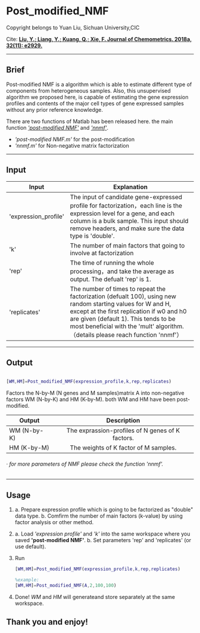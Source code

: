 # Post_modified_NMF

Copyright belongs to Yuan Liu, Sichuan University,CIC

Cite: [**Liu, Y.; Liang, Y.; Kuang, Q.; Xie, F. Journal of Chemometrics. 2018a, 32(11): e2929.**](https://onlinelibrary.wiley.com/doi/abs/10.1002/cem.2929)

---


## Brief

Post-modified NMF is a algorithm which is able to estimate different type of components from heterogeneous samples.
Also, this unsupervised algorithm we proposed here, is capable of estimating the gene expression profiles and contents of the major cell types of gene expressed samples without any prior reference knowledge.


There are two functions of Matlab has been released here. the main function [*'post-modified NMF'*](https://github.com/annlyuan/Post_modified_NMF/blob/master/Post_modified_NMF.m) and [*'nnmf'*](https://github.com/annlyuan/Post_modified_NMF/blob/master/nnmf.m). 

* *'post-modified NMF.m'* for the post-modification
* *'nnmf.m'* for Non-negative matrix factorization

---


## Input


|Input|Explanation|
|---------|------------------|
|'expression_profile'|The input of candidate gene-expressed profile for factorization，each line is the expression level for a gene, and each column is a bulk sample. This input should remove headers, and make sure the data type is 'double'. |
|'k'|The number of main factors that going to involve at factorization|
|'rep'|The time of running the whole processing，and take the average as output. The defualt 'rep' is 1.|
|'replicates'|The number of times to repeat the factorization (defualt 100), using new random starting values for W and H, except at the first replication if w0 and h0 are given (default 1). This tends to be most beneficial with the 'mult' algorithm.（details please reach function 'nnmf'）|


---


## Output

```matlab

[WM,HM]=Post_modified_NMF(expression_profile,k,rep,replicates)

```

Factors the N-by-M (N genes and M samples)matrix A into non-negative factors
WM (N-by-K) and HM (K-by-M). both WM and HM have been post-modified.


|Output|Description|
|------|:-----------:|
|WM (N-by-K)|The exprassion-profiles of N genes of K factors.
|HM (K-by-M)|The weights of K factor of M samples. 

###### · for more parameters of NMF please check the function 'nnmf'.


---


## Usage 


1. a. Prepare expression profile which is going to be factorized as "double" data type.
   b. Comfirm the number of main factors (k-value) by using factor analysis or other method.
   
2. a. Load *'expression profile'* and *'k'* into the same workspace where you saved **'post-modified NMF'**.
   b. Set parameters 'rep' and 'replicates' (or use default).
   
3. Run 
   ```matlab
   [WM,HM]=Post_modified_NMF(expression_profile,k,rep,replicates)
   
   %example:
   [WM,HM]=Post_modified_NMF(A,2,100,100)
   ```
4. Done! *WM* and *HM* will generateand store separately at the same workspace.



## Thank you and enjoy!
